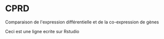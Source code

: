 # CPRD
Comparaison de l'expression différentielle et de la co-expression de gènes

Ceci est une ligne ecrite sur Rstudio 
